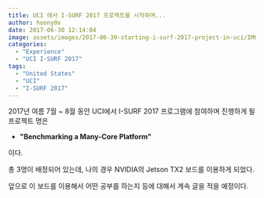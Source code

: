 ```yaml
---
title: UCI 에서 I-SURF 2017 프로젝트를 시작하며...
author: hoony9x
date: 2017-06-30 12:14:04
image: assets/images/2017-06-30-starting-i-surf-2017-project-in-uci/IMG_0072.jpg
categories:
  - "Experience"
  - "UCI I-SURF 2017"
tags:
  - "United States"
  - "UCI"
  - "I-SURF 2017"
---
```


2017년 여름 7월 ~ 8월 동안 UCI에서 I-SURF 2017 프로그램에 참여하며 진행하게 될 프로젝트 명은

- **"Benchmarking a Many-Core Platform"**

이다.

총 3명이 배정되어 있는데, 나의 경우 NVIDIA의 Jetson TX2 보드를 이용하게 되었다.

앞으로 이 보드를 이용해서 어떤 공부를 하는지 등에 대해서 계속 글을 적을 예정이다.
